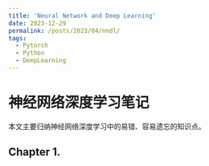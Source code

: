 ```yaml
---
title: 'Neural Network and Deep Learning'
date: 2023-12-29
permalink: /posts/2023/04/nndl/
tags:
  - Pytorch
  - Python
  - DeepLearning
---
```


# 神经网络深度学习笔记

本文主要归纳神经网络深度学习中的易错、容易遗忘的知识点。

## Chapter 1. 